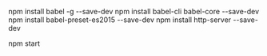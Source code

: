 npm install babel -g --save-dev
npm install babel-cli babel-core --save-dev
npm install babel-preset-es2015 --save-dev
npm install http-server --save-dev
<script src="build/main.bundle.js"></script>
npm start
